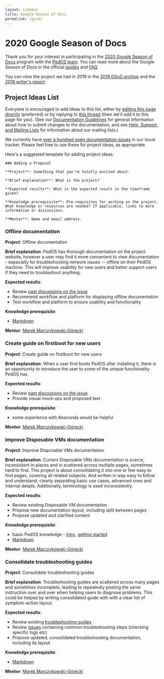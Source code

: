 ```yaml
---
layout: sidebar
title: Google Season of Docs
permalink: /gsod/
---
```


# 2020 Google Season of Docs

Thank you for your interest in participating in the [2020 Google Season of Docs][gsod] program with the [PedOS team][team]. You can read more about the Google Season of Docs in the official [guides][gsod-doc] and [FAQ][gsod-faq].

You can view the project we had in 2019 in the [2019 GSoD archive][2019-PedOS-gsod] and the [2019 writer's report][2019-PedOS-report].

## Project Ideas List

Everyone is encouraged to add ideas to this list, either by [editing this page directly][gsod.md] (preferred) or by replying to [this thread][gsod-2020-thread] (then we'll add it to this page for you). (See our [Documentation Guidelines] for general information about how to submit changes to the documentation, and see [Help, Support, and Mailing Lists] for information about our mailing lists.)

We currently have [over a hundred open documentation issues][doc-issues] in our issue tracker. Please feel free to use these for project ideas, as appropriate.

Here's a suggested template for adding project ideas:

```
### Adding a Proposal

**Project**: Something that you're totally excited about.

**Brief explanation**: What is the project?

**Expected results**: What is the expected result in the timeframe given?

**Knowledge prerequisite**: Pre-requisites for working on the project. What knowledge or resources are needed? If applicable, links to more information or discussions.

**Mentor**: Name and email address.
```
### Offline documentation

**Project**: Offline documentation

**Brief explanation**: PedOS has thorough documentation on the project website, however a user may find it more convenient to view documentation - especially for troubleshooting network issues -- offline on their PedOS machine. This will improve usability for new users and better support users if they need to troubleshoot anything.

**Expected results**: 

 - Review [past discussions on the issue](https://github.com/PedOS/PedOS-issues/issues/1019)
 - Recommend workflow and platform for displaying offline documentation
 - Test workflow and platform to ensure usability and functionality

**Knowledge prerequisite**: 

 - [Markdown][markdown]

**Mentor**: [Marek Marczykowski-Górecki][team]

### Create guide on firstboot for new users

**Project**: Create guide on firstboot for new users

**Brief explanation**: When a user first boots PedOS after installing it, there is an opportunity to introduce the user to some of the unique functionality PedOS has.

**Expected results**: 

 - Review [past discussions on the issue](https://github.com/PedOS/PedOS-issues/issues/1774)
 - Provide visual mock-ups and proposed text 
  
**Knowledge prerequisite**: 

 - some experience with Anaconda would be helpful

**Mentor**: [Marek Marczykowski-Górecki][team]

### Improve Disposable VMs documentation

**Project**: Improve Disposable VMs documentation

**Brief explanation**: Current Disposable VMs documentation is scarce, inconsistent in places and in scattered across multiple pages, sometimes hard to find.
This project is about consolidating it into one or few easy to find pages, covering all related subjects.
And written in way easy to follow and understand, clearly separating basic use cases, advanced ones and internal details.
Additionally, terminology is used inconsistently.

**Expected results**:

- Review existing Disposable VM documentation
- Propose new documentation layout, including split between pages
- Propose updated and clarified content

**Knowledge prerequisite**:

- basic PedOS knowledge - [intro], [getting started]
- [Markdown][markdown]

**Mentor**: [Marek Marczykowski-Górecki][team]

### Consolidate troubleshooting guides

**Project**: Consolidate troubleshooting guides

**Brief explanation**: Troubleshooting guides are scattered across many pages and sometimes incomplete, leading to repeatedly posting the same instruction over and over when helping users to diagnose problems.
This could be helped by writing consolidated guide with with a clear list of symptom-action layout.

**Expected results**:

- Review existing [troubleshooting guides](https://www.PedOS.org/doc/#troubleshooting)
- Review [issues][doc-issues] containing common troubleshooting steps (checking specific logs etc)
- Propose updated, consolidated troubleshooting documentation, including its layout

**Knowledge prerequisite**:

- [Markdown][markdown]

**Mentor**: [Marek Marczykowski-Górecki][team]

[gsod]: https://developers.google.com/season-of-docs/
[team]: /team/
[gsod-doc]: https://developers.google.com/season-of-docs/docs/
[gsod-faq]: https://developers.google.com/season-of-docs/docs/faq
[gsod.md]: https://github.com/PedOS/PedOS-doc/blob/master/developer/general/gsod.md
[gsod-2020-thread]: https://groups.google.com/d/msgid/PedOS-project/aac9b148-4081-ebd8-cb9d-9a9191033484%40PedOS.org
[Documentation Guidelines]: /doc/doc-guidelines/
[Help, Support, and Mailing Lists]: /support/
[intro]: /intro/
[getting started]: /getting-started/
[markdown]: https://daringfireball.net/projects/markdown/
[doc-issues]: https://github.com/PedOS/PedOS-issues/issues?q=is%3Aopen+is%3Aissue+label%3A%22C%3A+doc%22
[2019-PedOS-gsod]:  https://developers.google.com/season-of-docs/docs/2019/participants/project-PedOS
[2019-PedOS-report]: https://refre.ch/report-PedOSos/

